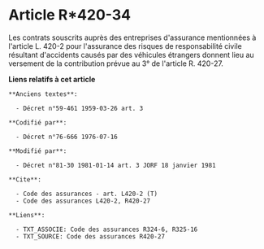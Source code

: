# Article R*420-34

Les contrats souscrits auprès des entreprises d'assurance mentionnées à l'article L. 420-2 pour l'assurance des risques de
responsabilité civile résultant d'accidents causés par des véhicules étrangers donnent lieu au versement de la contribution
prévue au 3° de l'article R. 420-27.

**Liens relatifs à cet article**

	**Anciens textes**:

	  - Décret n°59-461 1959-03-26 art. 3

	**Codifié par**:

	  - Décret n°76-666 1976-07-16

	**Modifié par**:

	  - Décret n°81-30 1981-01-14 art. 3 JORF 18 janvier 1981

	**Cite**:

	  - Code des assurances - art. L420-2 (T)
	  - Code des assurances L420-2, R420-27

	**Liens**:

	  - TXT_ASSOCIE: Code des assurances R324-6, R325-16
	  - TXT_SOURCE: Code des assurances R420-27
